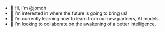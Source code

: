 - 👋 Hi, I’m @jomdh
- 👀 I’m interested in where the future is going to bring us!
- 🌱 I’m currently learning how to learn from our new partners, AI models.
- 💞️ I’m looking to collaborate on the awakening of a better intelligence.


<!---
jomdh/jomdh is a ✨ special ✨ repository because its `README.md` (this file) appears on your GitHub profile.
You can click the Preview link to take a look at your changes.
--->
